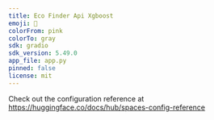 ```yaml
---
title: Eco Finder Api Xgboost
emoji: 🐨
colorFrom: pink
colorTo: gray
sdk: gradio
sdk_version: 5.49.0
app_file: app.py
pinned: false
license: mit
---
```


Check out the configuration reference at https://huggingface.co/docs/hub/spaces-config-reference
